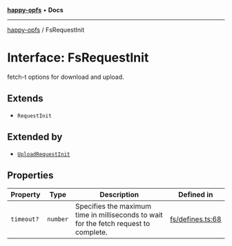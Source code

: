 [**happy-opfs**](../README.md) • **Docs**

***

[happy-opfs](../README.md) / FsRequestInit

# Interface: FsRequestInit

fetch-t options for download and upload.

## Extends

- `RequestInit`

## Extended by

- [`UploadRequestInit`](UploadRequestInit.md)

## Properties

| Property | Type | Description | Defined in |
| ------ | ------ | ------ | ------ |
| `timeout?` | `number` | Specifies the maximum time in milliseconds to wait for the fetch request to complete. | [fs/defines.ts:68](https://github.com/JiangJie/happy-opfs/blob/584e221ed8f9c25f1e723b7898a60bc25fe8652b/src/fs/defines.ts#L68) |
